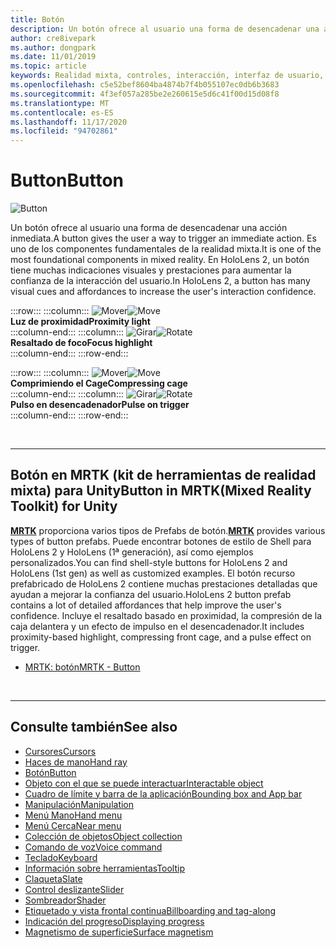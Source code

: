 ```yaml
---
title: Botón
description: Un botón ofrece al usuario una forma de desencadenar una acción inmediata. Es uno de los componentes fundamentales de la realidad mixta.
author: cre8ivepark
ms.author: dongpark
ms.date: 11/01/2019
ms.topic: article
keywords: Realidad mixta, controles, interacción, interfaz de usuario, UX, auriculares de realidad mixta, auriculares de la realidad mixta de Windows, auriculares de realidad virtual, HoloLens, MRTK, kit de herramientas de realidad mixta, botón
ms.openlocfilehash: c5e52bef8604ba4874b7f4b055107ec0db6b3683
ms.sourcegitcommit: 4f3ef057a285be2e260615e5d6c41f00d15d08f8
ms.translationtype: MT
ms.contentlocale: es-ES
ms.lasthandoff: 11/17/2020
ms.locfileid: "94702861"
---
```

# <a name="button"></a><span data-ttu-id="777c1-105">Button</span><span class="sxs-lookup"><span data-stu-id="777c1-105">Button</span></span>

![Button](images/UX_Hero_Button.jpg)

<span data-ttu-id="777c1-107">Un botón ofrece al usuario una forma de desencadenar una acción inmediata.</span><span class="sxs-lookup"><span data-stu-id="777c1-107">A button gives the user a way to trigger an immediate action.</span></span> <span data-ttu-id="777c1-108">Es uno de los componentes fundamentales de la realidad mixta.</span><span class="sxs-lookup"><span data-stu-id="777c1-108">It is one of the most foundational components in mixed reality.</span></span> <span data-ttu-id="777c1-109">En HoloLens 2, un botón tiene muchas indicaciones visuales y prestaciones para aumentar la confianza de la interacción del usuario.</span><span class="sxs-lookup"><span data-stu-id="777c1-109">In HoloLens 2, a button has many visual cues and affordances to increase the user's interaction confidence.</span></span> 


:::row:::
    :::column:::
       <span data-ttu-id="777c1-110">![Mover](images/UX_Button_Affordance_ProximityLight.jpg)</span><span class="sxs-lookup"><span data-stu-id="777c1-110">![Move](images/UX_Button_Affordance_ProximityLight.jpg)</span></span><br>
       <span data-ttu-id="777c1-111">**Luz de proximidad**</span><span class="sxs-lookup"><span data-stu-id="777c1-111">**Proximity light**</span></span><br>
    :::column-end:::
    :::column:::
       <span data-ttu-id="777c1-112">![Girar](images/UX_Button_Affordance_FocusHighlight.jpg)</span><span class="sxs-lookup"><span data-stu-id="777c1-112">![Rotate](images/UX_Button_Affordance_FocusHighlight.jpg)</span></span><br>
        <span data-ttu-id="777c1-113">**Resaltado de foco**</span><span class="sxs-lookup"><span data-stu-id="777c1-113">**Focus highlight**</span></span><br>
    :::column-end:::
:::row-end:::

:::row:::
    :::column:::
       <span data-ttu-id="777c1-114">![Mover](images/UX_Button_Affordance_Compression.jpg)</span><span class="sxs-lookup"><span data-stu-id="777c1-114">![Move](images/UX_Button_Affordance_Compression.jpg)</span></span><br>
       <span data-ttu-id="777c1-115">**Comprimiendo el Cage**</span><span class="sxs-lookup"><span data-stu-id="777c1-115">**Compressing cage**</span></span><br>
    :::column-end:::
    :::column:::
       <span data-ttu-id="777c1-116">![Girar](images/UX_Button_Affordance_Pulse.jpg)</span><span class="sxs-lookup"><span data-stu-id="777c1-116">![Rotate](images/UX_Button_Affordance_Pulse.jpg)</span></span><br>
        <span data-ttu-id="777c1-117">**Pulso en desencadenador**</span><span class="sxs-lookup"><span data-stu-id="777c1-117">**Pulse on trigger**</span></span><br>
    :::column-end:::
:::row-end:::

<br>


---

## <a name="button-in-mrtkmixed-reality-toolkit-for-unity"></a><span data-ttu-id="777c1-118">Botón en MRTK (kit de herramientas de realidad mixta) para Unity</span><span class="sxs-lookup"><span data-stu-id="777c1-118">Button in MRTK(Mixed Reality Toolkit) for Unity</span></span>
<span data-ttu-id="777c1-119">**[MRTK](https://github.com/Microsoft/MixedRealityToolkit-Unity)** proporciona varios tipos de Prefabs de botón.</span><span class="sxs-lookup"><span data-stu-id="777c1-119">**[MRTK](https://github.com/Microsoft/MixedRealityToolkit-Unity)** provides various types of button prefabs.</span></span> <span data-ttu-id="777c1-120">Puede encontrar botones de estilo de Shell para HoloLens 2 y HoloLens (1ª generación), así como ejemplos personalizados.</span><span class="sxs-lookup"><span data-stu-id="777c1-120">You can find shell-style buttons for HoloLens 2 and HoloLens (1st gen) as well as customized examples.</span></span> <span data-ttu-id="777c1-121">El botón recurso prefabricado de HoloLens 2 contiene muchas prestaciones detalladas que ayudan a mejorar la confianza del usuario.</span><span class="sxs-lookup"><span data-stu-id="777c1-121">HoloLens 2 button prefab contains a lot of detailed affordances that help improve the user's confidence.</span></span> <span data-ttu-id="777c1-122">Incluye el resaltado basado en proximidad, la compresión de la caja delantera y un efecto de impulso en el desencadenador.</span><span class="sxs-lookup"><span data-stu-id="777c1-122">It includes proximity-based highlight, compressing front cage, and a pulse effect on trigger.</span></span>

* [<span data-ttu-id="777c1-123">MRTK: botón</span><span class="sxs-lookup"><span data-stu-id="777c1-123">MRTK - Button</span></span>](https://microsoft.github.io/MixedRealityToolkit-Unity/Documentation/README_Button.html)



<br>

---


## <a name="see-also"></a><span data-ttu-id="777c1-124">Consulte también</span><span class="sxs-lookup"><span data-stu-id="777c1-124">See also</span></span>

* [<span data-ttu-id="777c1-125">Cursores</span><span class="sxs-lookup"><span data-stu-id="777c1-125">Cursors</span></span>](cursors.md)
* [<span data-ttu-id="777c1-126">Haces de mano</span><span class="sxs-lookup"><span data-stu-id="777c1-126">Hand ray</span></span>](point-and-commit.md)
* [<span data-ttu-id="777c1-127">Botón</span><span class="sxs-lookup"><span data-stu-id="777c1-127">Button</span></span>](button.md)
* [<span data-ttu-id="777c1-128">Objeto con el que se puede interactuar</span><span class="sxs-lookup"><span data-stu-id="777c1-128">Interactable object</span></span>](interactable-object.md)
* [<span data-ttu-id="777c1-129">Cuadro de límite y barra de la aplicación</span><span class="sxs-lookup"><span data-stu-id="777c1-129">Bounding box and App bar</span></span>](app-bar-and-bounding-box.md)
* [<span data-ttu-id="777c1-130">Manipulación</span><span class="sxs-lookup"><span data-stu-id="777c1-130">Manipulation</span></span>](direct-manipulation.md)
* [<span data-ttu-id="777c1-131">Menú Mano</span><span class="sxs-lookup"><span data-stu-id="777c1-131">Hand menu</span></span>](hand-menu.md)
* [<span data-ttu-id="777c1-132">Menú Cerca</span><span class="sxs-lookup"><span data-stu-id="777c1-132">Near menu</span></span>](near-menu.md)
* [<span data-ttu-id="777c1-133">Colección de objetos</span><span class="sxs-lookup"><span data-stu-id="777c1-133">Object collection</span></span>](object-collection.md)
* [<span data-ttu-id="777c1-134">Comando de voz</span><span class="sxs-lookup"><span data-stu-id="777c1-134">Voice command</span></span>](voice-input.md)
* [<span data-ttu-id="777c1-135">Teclado</span><span class="sxs-lookup"><span data-stu-id="777c1-135">Keyboard</span></span>](keyboard.md)
* [<span data-ttu-id="777c1-136">Información sobre herramientas</span><span class="sxs-lookup"><span data-stu-id="777c1-136">Tooltip</span></span>](tooltip.md)
* [<span data-ttu-id="777c1-137">Claqueta</span><span class="sxs-lookup"><span data-stu-id="777c1-137">Slate</span></span>](slate.md)
* [<span data-ttu-id="777c1-138">Control deslizante</span><span class="sxs-lookup"><span data-stu-id="777c1-138">Slider</span></span>](slider.md)
* [<span data-ttu-id="777c1-139">Sombreador</span><span class="sxs-lookup"><span data-stu-id="777c1-139">Shader</span></span>](shader.md)
* [<span data-ttu-id="777c1-140">Etiquetado y vista frontal continua</span><span class="sxs-lookup"><span data-stu-id="777c1-140">Billboarding and tag-along</span></span>](billboarding-and-tag-along.md)
* [<span data-ttu-id="777c1-141">Indicación del progreso</span><span class="sxs-lookup"><span data-stu-id="777c1-141">Displaying progress</span></span>](progress.md)
* [<span data-ttu-id="777c1-142">Magnetismo de superficie</span><span class="sxs-lookup"><span data-stu-id="777c1-142">Surface magnetism</span></span>](surface-magnetism.md)
